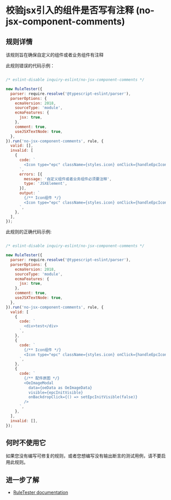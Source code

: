 # 校验jsx引入的组件是否写有注释 (no-jsx-component-comments)

## 规则详情

该规则旨在确保自定义的组件或者业务组件有注释

此规则错误的代码示例：

```js

/* eslint-disable inquiry-eslint/no-jsx-component-comments */

new RuleTester({
  parser: require.resolve('@typescript-eslint/parser'),
  parserOptions: {
    ecmaVersion: 2018,
    sourceType: 'module',
    ecmaFeatures: {
      jsx: true,
    },
    comment: true,
    useJSXTextNode: true,
  },
}).run('no-jsx-component-comments', rule, {
  valid: [],
  invalid: [
    {
      code: `
        <Icon type="epc" className={styles.icon} onClick={handleEpcIconClick} />
      `,
      errors: [{
        message: '自定义组件或者业务组件必须要注释',
        type: 'JSXElement',
      }],
      output: `
        {/** Icon组件 */}
        <Icon type="epc" className={styles.icon} onClick={handleEpcIconClick} />
      `,
    },
  ],
});

```

此规则的正确代码示例:

```js

/* eslint-disable inquiry-eslint/no-jsx-component-comments */

new RuleTester({
  parser: require.resolve('@typescript-eslint/parser'),
  parserOptions: {
    ecmaVersion: 2018,
    sourceType: 'module',
    ecmaFeatures: {
      jsx: true,
    },
    comment: true,
    useJSXTextNode: true,
  },
}).run('no-jsx-component-comments', rule, {
  valid: [
    {
      code: `
        <div>test</div>
      `,
    },
    {
      code: `
        {/** Icon组件 */}
        <Icon type="epc" className={styles.icon} onClick={handleEpcIconClick} />
      `,
    },
    {
      code: `
        {/** 配件原图 */}
        <OeImageModal
          data={oeData as OeImageData}
          visible={epcInitVisible}
          onBackdropClick={() => setEpcInitVisible(false)}
        />
      `,
    },
  ],
  invalid: [],
});

```

## 何时不使用它

如果您没有编写可修复的规则，或者您想编写没有输出断言的测试用例，请不要启用此规则。

## 进一步了解

- [RuleTester documentation](https://eslint.org/docs/developer-guide/working-with-plugins#testing)

